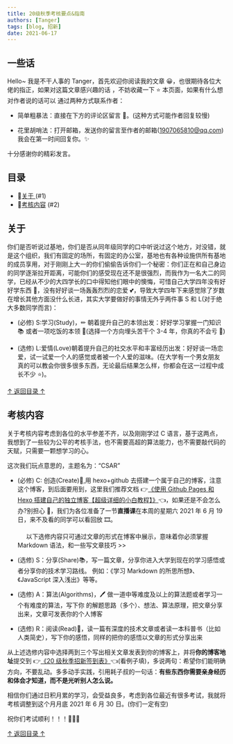 ```yaml
---
title: 20级秋季考核要点&指南
authors: [Tanger]
tags: [blog, 招新]
date: 2021-06-17
---
```


## 一些话

Hello~ 我是不干人事的 Tanger，首先欢迎你阅读我的文章
😀，也很期待各位大佬的指正，如果对这篇文章感兴趣的话
，不妨收藏一下 ⭐ 本页面，如果有什么想对作者说的话可以
通过两种方式联系作者：

- 简单粗暴法：直接在下方的评论区留言 🎈。(这种方式可能作者回复较慢)

- 花里胡哨法：打开邮箱，发送你的留言至作者的邮箱(1907065810@qq.com)我会在第一时间回复你。✨

十分感谢你的精彩发言。

## <span id="0">目录</span>

- 🍍[关于 ](#1) (#1)
- 🥥[考核内容](#2) (#2)

## <span id="1">关于</span>

你们是否听说过基地，你们是否从同年级同学的口中听说过这个地方，对没错，就是这个组织，我们有固定的场所，有固定的办公室，基地也有各种设施供所有基地的成员享用，对于刚刚上大一的你们偷偷告诉你们一个秘密：你们正在和自己身边的同学逐渐拉开距离，可能你们的感受现在还不是很强烈，而我作为一名大二的同学，已经从不少的大四学长的口中得知他们眼中的懊悔，可惜自己大学四年没有好好学东西 📕，没有好好谈一场轰轰烈烈的恋爱 💕，导致大学四年下来感觉除了岁数在增长其他方面没什么长进，其实大学要做好的事情无外乎两件事 S 和 L(对于绝大多数同学而言)：

- (必修) S:学习(Study)，✏ 朝着提升自己的本领出发：好好学习掌握一门知识 📚 或者一项吃饭的本领 🔨(选择一个方向埋头苦干个 3-4 年，你真的不会亏 🚀)

- (选修) L:爱情(Love)朝着提升自己的社交水平和丰富经历出发：好好谈一场恋爱，试一试爱一个人的感觉或者被一个人爱的滋味。(在大学有一个男女朋友真的可以教会你很多很多东西，无论最后结果怎么样，你都会在这一过程中成长不少 ⭐)。

<!-- truncate -->

[↑ 返回目录 ↑](#0)

## <span id="2">考核内容</span>

关于考核内容考虑到各位的水平参差不齐，以及刚刚学过 C 语言，基于这两点，我想到了一些较为公平的考核手法，也不需要高超的算法能力，也不需要敲代码的天赋，只需要一颗想学习的心。

这次我们玩点意思的，主题名为：“CSAR”

- (必修) C: 创造(Create)🔨,用 hexo+github 去搭建一个属于自己的博客，注意这个博客，到后面要用到，这里我们推荐文档 👉<a href="https://blog.csdn.net/qq_36759224/article/details/82121420?utm_medium=distribute.pc_relevant.none-task-blog-BlogCommendFromMachineLearnPai2-6.edu_weight&depth_1-utm_source=distribute.pc_relevant.none-task-blog-BlogCommendFromMachineLearnPai2-6.edu_weight">《使用 Github Pages 和 Hexo 搭建自己的独立博客【超级详细的小白教程】》</a>👈，如果还是不会怎么办?别担心 🙂，我们为各位准备了一节**直播课**在本周的星期六 2021 年 6 月 19 日，来不及看的同学可以看回放 🎞。

  &nbsp;&nbsp;&nbsp;&nbsp; 以下选修内容只可通过文章的形式在博客中展示，意味着你必须掌握 Markdown 语法，和一些写文章技巧 >>

- (选修) S：分享(Share)📚，写一篇文章，分享你进入大学到现在的学习感悟或者分享你的技术学习路线。
  例如：《学习 Markdown 的所思所想》、《JavaScript 深入浅出》等等。

- (选修) A：算法(Algorithms)，🖊 做一道中等难度及以上的算法题或者学习一个有难度的算法，写下你
  的解题思路（多个）、想法、算法原理，把文章分享出来，文章可发表你的个人博客

- (选修) R：阅读(Read)👀，读一篇有深度的技术文章或者读一本科普书（比如人类简史），写下你的感悟，同样的把你的感悟以文章的形式分享出来

从上述选修内容中选择两到三个写出相关文章发表到你的博客上，并将**你的博客地址**提交到 👉<a href="https://github.com/seven-innovation-base/attendence-sheet-/issues/1">《20 级秋季招新签到表》</a>👈(看例子填)，多说两句：希望你们能明确方向，不要乱动。多多动手实践，引用耗子叔的一句话：**有些东西你需要亲身经历和体会才知道，而不是光听别人怎么说。**

相信你们通过日积月累的学习，会受益良多，考虑到各位最近有很多考试，我就将考核调整到这个月月底 2021 年 6 月 30 日。(你们一定有空)

祝你们考试顺利！！！🌹🌹🌹

[↑ 返回目录 ↑](#0)
